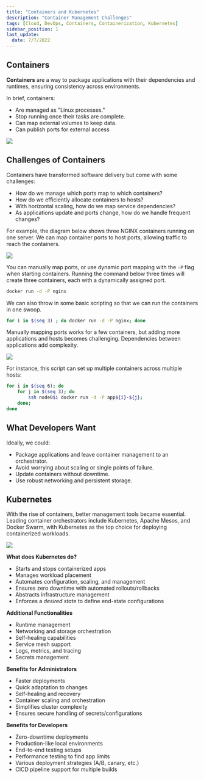 ```yaml
---
title: "Containers and Kubernetes"
description: "Container Management Challenges"
tags: [Cloud, DevOps, Containers, Containerization, Kubernetes]
sidebar_position: 1
last_update:
  date: 7/7/2022
---
```


## Containers

**Containers** are a way to package applications with their dependencies and runtimes, ensuring consistency across environments. 

In brief, containers:

- Are managed as "Linux processes."
- Stop running once their tasks are complete.
- Can map external volumes to keep data.
- Can publish ports for external access 

<div class='img-center'>

![](/img/docs/udacity-suse-1-container.png)

</div>

## Challenges of Containers

Containers have transformed software delivery but come with some challenges:

- How do we manage which ports map to which containers?
- How do we efficiently allocate containers to hosts?
- With horizontal scaling, how do we map service dependencies?
- As applications update and ports change, how do we handle frequent changes?

For example, the diagram below shows three NGINX containers running on one server. We can map container ports to host ports, allowing traffic to reach the containers. 

<div class='img-center'>

![](/img/docs/Server.png)

</div>

You can manually map ports, or use dynamic port mapping with the `-P` flag when starting containers. Running the command below three times will create three containers, each with a dynamically assigned port.

```bash
docker run -d -P nginx 
```

We can also throw in some basic scripting so that we can run the containers in one swoop.

```bash
for i in $(seq 3) ; do docker run -d -P nginx; done
```

Manually mapping ports works for a few containers, but adding more applications and hosts becomes challenging. Dependencies between applications add complexity.

<div class='img-center'>

![](/img/docs/manydockers.png)

</div>

For instance, this script can set up multiple containers across multiple hosts:

```bash
for i in $(seq 6); do
    for j in $(seq 3); do
        ssh node0$i docker run -d -P app${i}-${j};
    done;
done 
```

## What Developers Want

Ideally, we could:

- Package applications and leave container management to an orchestrator.
- Avoid worrying about scaling or single points of failure.
- Update containers without downtime.
- Use robust networking and persistent storage.


## Kubernetes

With the rise of containers, better management tools became essential. Leading container orchestrators include Kubernetes, Apache Mesos, and Docker Swarm, with Kubernetes as the top choice for deploying containerized workloads.

<div class='img-center'>

![](/img/docs/udacity-suse-1-kubernetes.png)

</div>

**What does Kubernetes do?**

- Starts and stops containerized apps
- Manages workload placement
- Automates configuration, scaling, and management
- Ensures zero downtime with automated rollouts/rollbacks
- Abstracts infrastructure management
- Enforces a *desired state* to define end-state configurations

**Additional Functionalities**

- Runtime management
- Networking and storage orchestration
- Self-healing capabilities
- Service mesh support
- Logs, metrics, and tracing
- Secrets management

**Benefits for Administrators**

- Faster deployments
- Quick adaptation to changes
- Self-healing and recovery
- Container scaling and orchestration
- Simplifies cluster complexity
- Ensures secure handling of secrets/configurations

**Benefits for Developers**

- Zero-downtime deployments
- Production-like local environments
- End-to-end testing setups
- Performance testing to find app limits
- Various deployment strategies (A/B, canary, etc.)
- CICD pipeline support for multiple builds